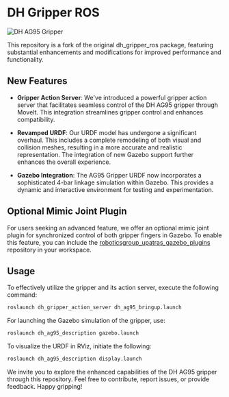 # DH Gripper ROS

![DH AG95 Gripper](insert_image_url_here)

This repository is a fork of the original dh_gripper_ros package, featuring substantial enhancements and modifications for improved performance and functionality.

## New Features

- **Gripper Action Server**: We've introduced a powerful gripper action server that facilitates seamless control of the DH AG95 gripper through MoveIt. This integration streamlines gripper control and enhances compatibility.

- **Revamped URDF**: Our URDF model has undergone a significant overhaul. This includes a complete remodeling of both visual and collision meshes, resulting in a more accurate and realistic representation. The integration of new Gazebo support further enhances the overall experience.

- **Gazebo Integration**: The AG95 Gripper URDF now incorporates a sophisticated 4-bar linkage simulation within Gazebo. This provides a dynamic and interactive environment for testing and experimentation.

## Optional Mimic Joint Plugin

For users seeking an advanced feature, we offer an optional mimic joint plugin for synchronized control of both gripper fingers in Gazebo. To enable this feature, you can include the [roboticsgroup_upatras_gazebo_plugins](https://github.com/roboticsgroup/roboticsgroup_upatras_gazebo_plugins.git) repository in your workspace.

## Usage

To effectively utilize the gripper and its action server, execute the following command:

```bash
roslaunch dh_gripper_action_server dh_ag95_bringup.launch
```

For launching the Gazebo simulation of the gripper, use:

```bash
roslaunch dh_ag95_description gazebo.launch
```

To visualize the URDF in RViz, initiate the following:

```bash
roslaunch dh_ag95_description display.launch
```

We invite you to explore the enhanced capabilities of the DH AG95 gripper through this repository. Feel free to contribute, report issues, or provide feedback. Happy gripping!
